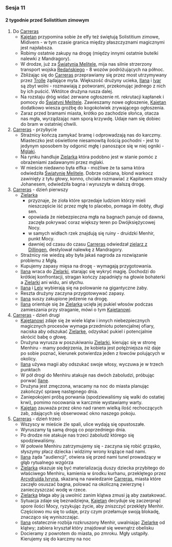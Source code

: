 ### Sesja 11
#### 2 tygodnie przed Solistitium zimowym
1. Do [Carreras](#l_carreras)
	* [Kajetan](#g_kajetan) przypomina sobie że elfy też świętują Solistitium zimowe, Midivern - w tym czasie granica między płaszczyznami magicznymi jest najsłabsza.
	* Robimy ostatnie zakupy na drogę (między innymi ostatnie butelki nalewki z Mandragory).
	* W drodze, już za [Świątynią Melitele](#l_smelitele), mija nas silnie strzerzony transport wojska [Redańskiego](#l_redania) - 8 wozów podróżujących na północ.
	* Zbliżając się do [Carreras](#l_carreras) przeprawiamy się przez most utrzymywany przez [Trolle](#troll) żądające myta. Większość drużyny ucieka, [Ilana](#g_ilana) i [Ivar](#p_ivar) są zbyt wolni - rozmawiają z potworami, przekonując jednego z nich by ich puścić. Wktótce drużyna rusza dalej.
	* Na rozstaju dróg widać zerwane ogłoszenie nt. rekrutacji kapłanek i pomocy do [Świątyni Melitele](#l_smelitele). Zawieszamy nowe ogłoszenie, [Kajetan](#g_kajetan) dodatkowo wiesza groźbę do kogokolwiek zrywającego ogłoszenia.
	* Zaraz przed bramami miasta, krótko po zachodzie słońca, otacza nas mgła, wyrządzając nam sporą krzywdę. Udaje nam się dobiec do bram w ostatniej chwili.
2. [Carreras](#l_carreras) - przybycie
	* Strażnicy kończą zamykać bramę i odprowadzają nas do karczmy. Miasteczko jest oświetlone niesamowitą ilością pochodni - jest to jedynym sposobem by odgonić mgłę i panoszące się w niej ogniki - [Mglaki](#b_mglak).
	* Na rynku handluje [Zielarka](#p_zielarka) która podobno jest w stanie pomóc z obrażeniami zadawanymi przez mglaki.
	* W mieście niedawno była elfka - możliwe że ta sama która odwiedziła [Świątynię Melitele](#l_smelitele). Dobrze odziana, blond warkocz zawinięty z tyłu głowy, konno, chciała rozmawiać z Kapitanem straży Johanesem, odwiedziła bagna i wyruszyła w dalszą drogę.
2. [Carreras](#l_carreras) - dzień pierwszy
	* [Zielarka](#p_zielarka)
		* przyznaje, że zioła które sprzedaje ludziom którzy mieli nieszczęście iść przez mgłę to placebo, pomaga im dobty, długi sen.
		* opowiada że niebezpieczna mgła na bagnach panuje od dawna, zaczęła pokrywać coraz większy teren po Dwójksiężycowej Nocy.
		* w samych widłach rzek znajdują się ruiny - druidzki Menhir, punkt Mocy.
		* dawniej od czasu do czasu [Carreras](#l_carreras) odwiedzał [zielarz z Dillingen](#p_zielarz), destylował nalewkę z Mandragory.
	* Strażnicy nie wiedzą aby była jakaś nagroda za rozwiązanie problemu z Mgłą.
	* Kupujemy zapasy mięsa na drogę - wymagają przygotowania.
	* [Ilana](#g_ilana) wraca do [Zielarki](#p_zielarka), starając się wykryć magię. Dochodzi do krótkiej konfrontacji, stragan kończy zapadnięty na głowie bohaterki a [Zielarki](#p_zielarka) ani widu, ani słychu.
	* [Ilana](#g_ilana) i [Leiv](#p_leiv) wybierają się na polowanie na gigantyczne żaby.
	* Reszta drużyny zaczyna przygotowywać zapasy.
	* [Ilana](#g_ilana) suszy zakupione jedzenie na drogę.
	* [Ilana](#g_ilana) orientuje się że [Zielarka](#p_zielarka) ucięła jej pukiel włosów podczas zamieszania przy straganie, mówi o tym [Kajetanowi](#g_kajetan).
2. [Carreras](#l_carreras) - dzień drugi
	* [Kajetanowi](#g_kajetan) zdaje się że wiele klątw i innych niebezpiecznych magicznych procesów wymaga przedmiotu potencjalnej ofiary, naciska aby odszukać [Zielarkę](#p_zielarka), odzyskać pukiel i potencjalnie skrócić babę o głowę.
	* Drużyna wyrusza w poszukiwaniu [Zielarki](#p_zielarka), kierując się w stronę Menhiru - mamy podejrzenia, że kobieta jest potężniejsza niż daje po sobie poznać, kierunek potwierdza jeden z łowców polujących w okolicy.
	* [Ilana](#g_ilana) używa magii aby odszukać swoje włosy, wyczuwa je w trzech punktach
	* W pół drogi do Menhiru atakuje nas dwóch żaboludzi, próbując porwać [Ilanę](#g_ilana).
	* Drużyna jest zmęczona, wracamy na noc do miasta planując zakończyć sprawę następnego dnia.
	* Zaniepokojeni próbą porwania (spodziewaliśmy się walki do ostatiej krwi), pomimo nocowania w karczmie wystawiamy warty.
	* [Kajetan](#g_kajetan) zauważa przez okno nad ranem wielką ilość rechoczących żab, zdających się obserwować okno naszego pokoju.
2. [Carreras](#l_carreras) - dzień trzeci
	* Wszyscy w mieście źle spali, ulice wydają się opustoszałe.
	* Wyruszamy tą samą drogą co poprzedniego dnia.
	* Po drodze nie atakuje nas trzeci żaboludź którego się spodziewaliśmy.
	* W połowie Menhiru zatrzymujemy się - zaczyna się robić grząsko, słyszymy płacz dziecka i widzimy wrony krążące nad nami.
	* [Ilana](#g_ilana) żąda "audiencji", otwiera się przed nami tunel prowadzący w głąb rytualnego wzgórza
	* [Zielarka](#p_zielarka) okazuje się być materializacją duszy dziecka przybitego do właściwego Menhiru, kamienia w środku kurhanu, przeklętego przez [Arcydruida Ivryna](#p_arcydruid_ivryn), skazaną na nawiedzanie [Carreras](#l_carreras), miasta które zaczęło osuszać bagna, polować na okoliczną zwierzynę i zanieczyszczać wodę w rzece.
	* [Zielarka](#p_zielarka) błaga aby ją uwolnić zanim klątwa zmusi ją aby zaatakować.
	* Sytuacja zdaje się beznadziejna, [Kajetan](#g_kajetan) decyduje się zaczerpnąć spore ilości Mocy, ryzykując życie, aby zniszczyć przeklęty Menhir. Częściowo mu się to udaje, przy czym przełamuje swoją blokadę, znacząco się wyniszczając.
	* [Ilana](#g_ilana) ostatecznie rozbija rozkruszony Menhir, uwalniając [Zielarkę](#p_zielarka) od klątwy; zabiera kryształ który znajdował się wewnątrz obelisku
	* Docieramy z powrotem do miasta, po zmroku. Mgły ustąpiły. Kierujemy się do karczmy na noc
